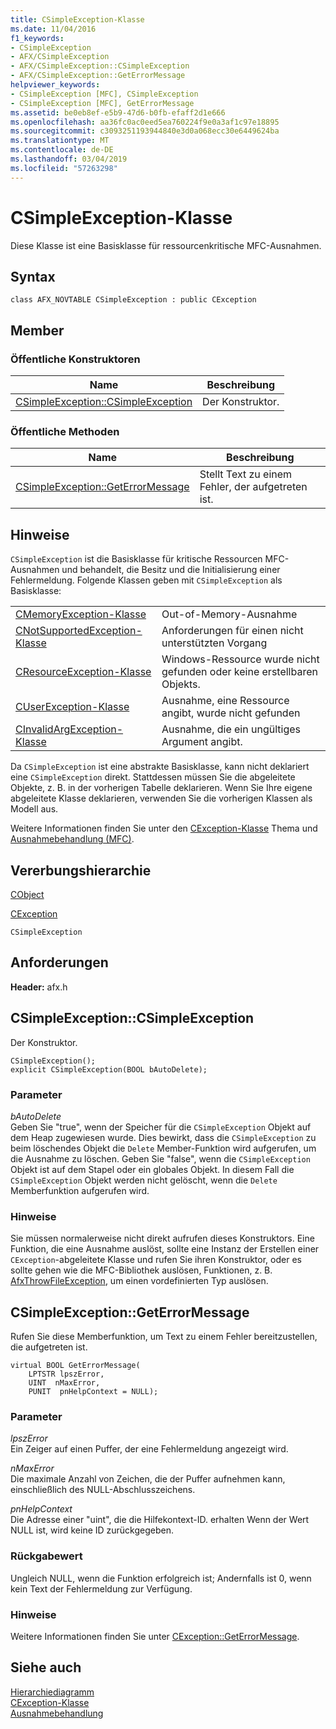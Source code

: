 ```yaml
---
title: CSimpleException-Klasse
ms.date: 11/04/2016
f1_keywords:
- CSimpleException
- AFX/CSimpleException
- AFX/CSimpleException::CSimpleException
- AFX/CSimpleException::GetErrorMessage
helpviewer_keywords:
- CSimpleException [MFC], CSimpleException
- CSimpleException [MFC], GetErrorMessage
ms.assetid: be0eb8ef-e5b9-47d6-b0fb-efaff2d1e666
ms.openlocfilehash: aa36fc0ac0eed5ea760224f9e0a3af1c97e18895
ms.sourcegitcommit: c3093251193944840e3d0a068ecc30e6449624ba
ms.translationtype: MT
ms.contentlocale: de-DE
ms.lasthandoff: 03/04/2019
ms.locfileid: "57263298"
---
```

# <a name="csimpleexception-class"></a>CSimpleException-Klasse

Diese Klasse ist eine Basisklasse für ressourcenkritische MFC-Ausnahmen.

## <a name="syntax"></a>Syntax

```
class AFX_NOVTABLE CSimpleException : public CException
```

## <a name="members"></a>Member

### <a name="public-constructors"></a>Öffentliche Konstruktoren

|Name|Beschreibung|
|----------|-----------------|
|[CSimpleException::CSimpleException](#csimpleexception)|Der Konstruktor.|

### <a name="public-methods"></a>Öffentliche Methoden

|Name|Beschreibung|
|----------|-----------------|
|[CSimpleException::GetErrorMessage](#geterrormessage)|Stellt Text zu einem Fehler, der aufgetreten ist.|

## <a name="remarks"></a>Hinweise

`CSimpleException` ist die Basisklasse für kritische Ressourcen MFC-Ausnahmen und behandelt, die Besitz und die Initialisierung einer Fehlermeldung. Folgende Klassen geben mit `CSimpleException` als Basisklasse:

|||
|-|-|
|[CMemoryException-Klasse](../../mfc/reference/cmemoryexception-class.md)|Out-of-Memory-Ausnahme|
|[CNotSupportedException-Klasse](../../mfc/reference/cnotsupportedexception-class.md)|Anforderungen für einen nicht unterstützten Vorgang|
|[CResourceException-Klasse](../../mfc/reference/cresourceexception-class.md)|Windows-Ressource wurde nicht gefunden oder keine erstellbaren Objekts.|
|[CUserException-Klasse](../../mfc/reference/cuserexception-class.md)|Ausnahme, eine Ressource angibt, wurde nicht gefunden|
|[CInvalidArgException-Klasse](../../mfc/reference/cinvalidargexception-class.md)|Ausnahme, die ein ungültiges Argument angibt.|

Da `CSimpleException` ist eine abstrakte Basisklasse, kann nicht deklariert eine `CSimpleException` direkt. Stattdessen müssen Sie die abgeleitete Objekte, z. B. in der vorherigen Tabelle deklarieren. Wenn Sie Ihre eigene abgeleitete Klasse deklarieren, verwenden Sie die vorherigen Klassen als Modell aus.

Weitere Informationen finden Sie unter den [CException-Klasse](../../mfc/reference/cexception-class.md) Thema und [Ausnahmebehandlung (MFC)](../../mfc/exception-handling-in-mfc.md).

## <a name="inheritance-hierarchy"></a>Vererbungshierarchie

[CObject](../../mfc/reference/cobject-class.md)

[CException](../../mfc/reference/cexception-class.md)

`CSimpleException`

## <a name="requirements"></a>Anforderungen

**Header:** afx.h

##  <a name="csimpleexception"></a>  CSimpleException::CSimpleException

Der Konstruktor.

```
CSimpleException();
explicit CSimpleException(BOOL bAutoDelete);
```

### <a name="parameters"></a>Parameter

*bAutoDelete*<br/>
Geben Sie "true", wenn der Speicher für die `CSimpleException` Objekt auf dem Heap zugewiesen wurde. Dies bewirkt, dass die `CSimpleException` zu beim löschendes Objekt die `Delete` Member-Funktion wird aufgerufen, um die Ausnahme zu löschen. Geben Sie "false", wenn die `CSimpleException` Objekt ist auf dem Stapel oder ein globales Objekt. In diesem Fall die `CSimpleException` Objekt werden nicht gelöscht, wenn die `Delete` Memberfunktion aufgerufen wird.

### <a name="remarks"></a>Hinweise

Sie müssen normalerweise nicht direkt aufrufen dieses Konstruktors. Eine Funktion, die eine Ausnahme auslöst, sollte eine Instanz der Erstellen einer `CException`-abgeleitete Klasse und rufen Sie ihren Konstruktor, oder es sollte gehen wie die MFC-Bibliothek auslösen, Funktionen, z. B. [AfxThrowFileException](exception-processing.md#afxthrowfileexception), um einen vordefinierten Typ auslösen.

##  <a name="geterrormessage"></a>  CSimpleException::GetErrorMessage

Rufen Sie diese Memberfunktion, um Text zu einem Fehler bereitzustellen, die aufgetreten ist.

```
virtual BOOL GetErrorMessage(
    LPTSTR lpszError,
    UINT  nMaxError,
    PUNIT  pnHelpContext = NULL);
```

### <a name="parameters"></a>Parameter

*lpszError*<br/>
Ein Zeiger auf einen Puffer, der eine Fehlermeldung angezeigt wird.

*nMaxError*<br/>
Die maximale Anzahl von Zeichen, die der Puffer aufnehmen kann, einschließlich des NULL-Abschlusszeichens.

*pnHelpContext*<br/>
Die Adresse einer "uint", die die Hilfekontext-ID. erhalten Wenn der Wert NULL ist, wird keine ID zurückgegeben.

### <a name="return-value"></a>Rückgabewert

Ungleich NULL, wenn die Funktion erfolgreich ist; Andernfalls ist 0, wenn kein Text der Fehlermeldung zur Verfügung.

### <a name="remarks"></a>Hinweise

Weitere Informationen finden Sie unter [CException::GetErrorMessage](../../mfc/reference/cfileexception-class.md#geterrormessage).

## <a name="see-also"></a>Siehe auch

[Hierarchiediagramm](../../mfc/hierarchy-chart.md)<br/>
[CException-Klasse](../../mfc/reference/cexception-class.md)<br/>
[Ausnahmebehandlung](../../mfc/exception-handling-in-mfc.md)
